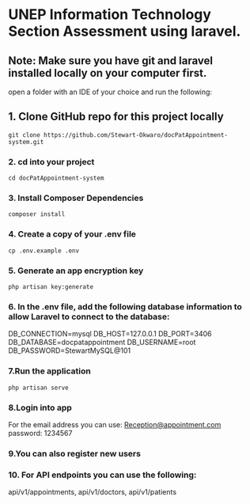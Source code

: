 # UNEP Information Technology Section Assessment using laravel.
## Note: Make sure you have git and laravel installed locally on your computer first.
open a folder with an IDE of your choice and run the following:

## 1. Clone GitHub repo for this project locally
```
git clone https://github.com/Stewart-Okwaro/docPatAppointment-system.git
```

### 2. cd into your project
```
cd docPatAppointment-system
```

### 3. Install Composer Dependencies
```
composer install
```

### 4. Create a copy of your .env file
```
cp .env.example .env
```
### 5. Generate an app encryption key
```
php artisan key:generate
```
### 6. In the .env file, add the following database information to allow Laravel to connect to the database:
DB_CONNECTION=mysql
DB_HOST=127.0.0.1
DB_PORT=3406
DB_DATABASE=docpatappointment
DB_USERNAME=root
DB_PASSWORD=StewartMySQL@101
### 7.Run the application
```
php artisan serve
```
### 8.Login into app
For the email address you can use:
Reception@appointment.com  
password: 1234567
### 9.You can also register new users
### 10. For API endpoints you can use the following:
api/v1/appointments,
api/v1/doctors,
api/v1/patients



